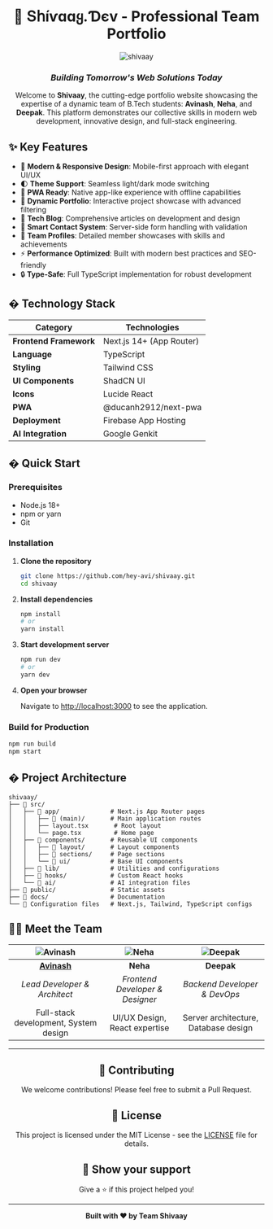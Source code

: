<div align="center">

# 🚀 Տհíѵɑɑყ.Ɗєv - Professional Team Portfolio

![shivaay](https://socialify.git.ci/hey-avi/shivaay/image?font=Jost&language=1&name=1&pattern=Charlie+Brown&theme=Auto)

### *Building Tomorrow's Web Solutions Today*

Welcome to **Shivaay**, the cutting-edge portfolio website showcasing the expertise of a dynamic team of B.Tech students: **Avinash**, **Neha**, and **Deepak**. This platform demonstrates our collective skills in modern web development, innovative design, and full-stack engineering.

</div>

## ✨ Key Features

- 🎨 **Modern & Responsive Design**: Mobile-first approach with elegant UI/UX
- 🌓 **Theme Support**: Seamless light/dark mode switching
- 📱 **PWA Ready**: Native app-like experience with offline capabilities
- 🎯 **Dynamic Portfolio**: Interactive project showcase with advanced filtering
- 📝 **Tech Blog**: Comprehensive articles on development and design
- 📧 **Smart Contact System**: Server-side form handling with validation
- 👥 **Team Profiles**: Detailed member showcases with skills and achievements
- ⚡ **Performance Optimized**: Built with modern best practices and SEO-friendly
- 🔒 **Type-Safe**: Full TypeScript implementation for robust development

## �️ Technology Stack

<div align="center">

| Category | Technologies |
|----------|-------------|
| **Frontend Framework** | Next.js 14+ (App Router) |
| **Language** | TypeScript |
| **Styling** | Tailwind CSS |
| **UI Components** | ShadCN UI |
| **Icons** | Lucide React |
| **PWA** | @ducanh2912/next-pwa |
| **Deployment** | Firebase App Hosting |
| **AI Integration** | Google Genkit |

</div>

## � Quick Start

### Prerequisites
- Node.js 18+ 
- npm or yarn
- Git

### Installation

1. **Clone the repository**
   ```bash
   git clone https://github.com/hey-avi/shivaay.git
   cd shivaay
   ```

2. **Install dependencies**
   ```bash
   npm install
   # or
   yarn install
   ```

3. **Start development server**
   ```bash
   npm run dev
   # or
   yarn dev
   ```

4. **Open your browser**
   
   Navigate to [http://localhost:3000](http://localhost:3000) to see the application.

### Build for Production

```bash
npm run build
npm start
```

## � Project Architecture

```
shivaay/
├── 📁 src/
│   ├── 📁 app/              # Next.js App Router pages
│   │   ├── 📁 (main)/       # Main application routes
│   │   ├── layout.tsx       # Root layout
│   │   └── page.tsx         # Home page
│   ├── 📁 components/       # Reusable UI components
│   │   ├── 📁 layout/       # Layout components
│   │   ├── 📁 sections/     # Page sections
│   │   └── 📁 ui/           # Base UI components
│   ├── 📁 lib/              # Utilities and configurations
│   ├── 📁 hooks/            # Custom React hooks
│   └── 📁 ai/               # AI integration files
├── 📁 public/               # Static assets
├── 📁 docs/                 # Documentation
└── 📄 Configuration files   # Next.js, Tailwind, TypeScript configs
```

## 👨‍💻 Meet the Team

<div align="center">

| ![Avinash](https://github.com/hey-avi.png?size=100) | ![Neha](https://via.placeholder.com/100x100/4F46E5/ffffff?text=NH) | ![Deepak](https://via.placeholder.com/100x100/10B981/ffffff?text=DK) |
|:---:|:---:|:---:|
| **[Avinash](https://github.com/hey-avi)** | **Neha** | **Deepak** |
| *Lead Developer & Architect* | *Frontend Developer & Designer* | *Backend Developer & DevOps* |
| Full-stack development, System design | UI/UX Design, React expertise | Server architecture, Database design |

</div>

---

<div align="center">

## 🤝 Contributing

We welcome contributions! Please feel free to submit a Pull Request.

## 📄 License

This project is licensed under the MIT License - see the [LICENSE](LICENSE) file for details.

## 🌟 Show your support

Give a ⭐️ if this project helped you!

---

**Built with ❤️ by Team Shivaay**

</div>

